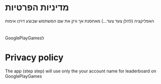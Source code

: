# מדיניות הפרטיות
האפליקציה (להלן צעד צעד...) מאחסנת אך ורק את שם המשתמש שבוצע דרכו אימות
#
GooglePlayGamesל
# Privacy policy
The app (step step) will use only the your account name for leaderboard on GooglePlayGames
